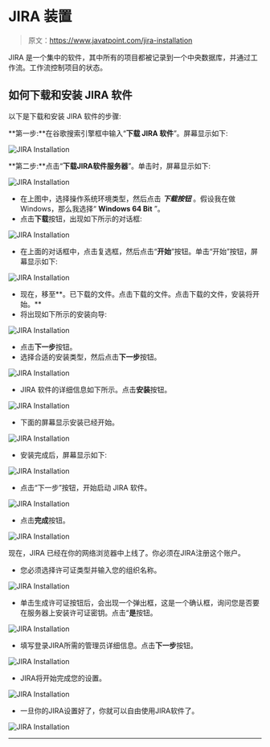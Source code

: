 # JIRA 装置

> 原文：<https://www.javatpoint.com/jira-installation>

JIRA 是一个集中的软件，其中所有的项目都被记录到一个中央数据库，并通过工作流。工作流控制项目的状态。

## 如何下载和安装 JIRA 软件

以下是下载和安装 JIRA 软件的步骤:

**第一步:**在谷歌搜索引擎框中输入“**下载 JIRA 软件**”。屏幕显示如下:

![JIRA Installation](img/7613d455d1fcaa51957f4dd12a935408.png)

**第二步:**点击“**下载JIRA软件服务器**”。单击时，屏幕显示如下:

![JIRA Installation](img/1c34f27db4ae8b29b8197df5668777f3.png)

*   在上图中，选择操作系统环境类型，然后点击 ***下载按钮*** 。假设我在做 Windows，那么我选择“ **Windows 64 Bit** ”。
*   点击**下载**按钮，出现如下所示的对话框:

![JIRA Installation](img/8204c6ffe06874b6f4af2efcc05277a5.png)

*   在上面的对话框中，点击复选框，然后点击“**开始**”按钮。单击“开始”按钮，屏幕显示如下:

![JIRA Installation](img/1ccd1c2740405fa033d010e0db49d76b.png)

*   现在，移至**。已下载的文件。点击下载的文件。点击下载的文件，安装将开始。**
*   将出现如下所示的安装向导:

![JIRA Installation](img/4a00b43a0cf0f609ac5a8a56a55ce2b3.png)

*   点击**下一步**按钮。
*   选择合适的安装类型，然后点击**下一步**按钮。

![JIRA Installation](img/6abdce9c3396a7711ca14eea90d83f99.png)

*   JIRA 软件的详细信息如下所示。点击**安装**按钮。

![JIRA Installation](img/92bd2248b60f7fa4f5742de8e1af7634.png)

*   下面的屏幕显示安装已经开始。

![JIRA Installation](img/0b63cace561ff6143ae7a6f4ab3c62e8.png)

*   安装完成后，屏幕显示如下:

![JIRA Installation](img/c53fc4c296448b80d8863bd9a3dfab08.png)

*   点击“下一步”按钮，开始启动 JIRA 软件。

![JIRA Installation](img/f0e12400c395317bacfc81a8ff5a3bc4.png)

*   点击**完成**按钮。

![JIRA Installation](img/412e459d28170408ac40788b61268c0c.png)

现在，JIRA 已经在你的网络浏览器中上线了。你必须在JIRA注册这个账户。

*   您必须选择许可证类型并输入您的组织名称。

![JIRA Installation](img/67318a750135d1cab219f56ad758b7e3.png)

*   单击生成许可证按钮后，会出现一个弹出框，这是一个确认框，询问您是否要在服务器上安装许可证密钥。点击“**是**按钮。

![JIRA Installation](img/75f0f5ed73bb63624876cfa7a7ae4346.png)

*   填写登录JIRA所需的管理员详细信息。点击**下一步**按钮。

![JIRA Installation](img/1c1e4b43e9ac968da36edb7ff753053c.png)

*   JIRA将开始完成您的设置。

![JIRA Installation](img/5a697372d5c3ab70dd6b3fbed482d677.png)

*   一旦你的JIRA设置好了，你就可以自由使用JIRA软件了。

![JIRA Installation](img/d143118361626c60af1ddc2f05fb7f39.png)

* * *